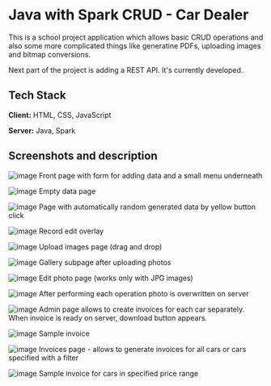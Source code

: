 # Java with Spark CRUD - Car Dealer

This is a school project application which allows basic CRUD operations and also some more complicated things like generatine PDFs, uploading images and bitmap conversions.

Next part of the project is adding a REST API. It's currently developed.

## Tech Stack

**Client:** HTML, CSS, JavaScript

**Server:** Java, Spark

## Screenshots and description

![image](https://user-images.githubusercontent.com/92259597/216052193-ab69c83c-6750-440c-b047-d2ca1cf57e6a.png)
Front page with form for adding data and a small menu underneath

![image](https://user-images.githubusercontent.com/92259597/216052941-ba254951-6a29-4632-b5f6-b1ce2dc3526f.png)
Empty data page

![image](https://user-images.githubusercontent.com/92259597/216053024-b097ee69-b443-429e-bb6e-a5b23e5466f2.png)
Page with automatically random generated data by yellow button click

![image](https://user-images.githubusercontent.com/92259597/216053446-3581fc36-608f-426a-a912-e081835c73a3.png)
Record edit overlay

![image](https://user-images.githubusercontent.com/92259597/216053692-71f8a0c2-8172-4d73-a99c-fafaa72b34f5.png)
Upload images page (drag and drop)

![image](https://user-images.githubusercontent.com/92259597/216054312-55ad995d-9e63-437a-8c83-aa632bb89d05.png)
Gallery subpage after uploading photos

![image](https://user-images.githubusercontent.com/92259597/216054600-a43ebf91-4b11-4ea5-ae15-ced7caea8432.png)
Edit photo page (works only with JPG images)

![image](https://user-images.githubusercontent.com/92259597/216054961-2382fc67-1b62-458d-b42c-74e3de7e8160.png)
After performing each operation photo is overwritten on server

![image](https://user-images.githubusercontent.com/92259597/216055498-fdc49e36-c28f-4950-8533-18aeeec979cd.png)
Admin page allows to create invoices for each car separately. When invoice is ready on server, download button appears.

![image](https://user-images.githubusercontent.com/92259597/216056096-cdcfd444-c6eb-4f83-8cbf-5dedbc78c7b9.png)
Sample invoice

![image](https://user-images.githubusercontent.com/92259597/216056408-dbb134a9-3547-4ced-94bb-c16156daeca4.png)
Invoices page - allows to generate invoices for all cars or cars specified with a filter

![image](https://user-images.githubusercontent.com/92259597/216057052-895759d7-9167-4207-aa4e-0fd7a95e8693.png)
Sample invoice for cars in specified price range

